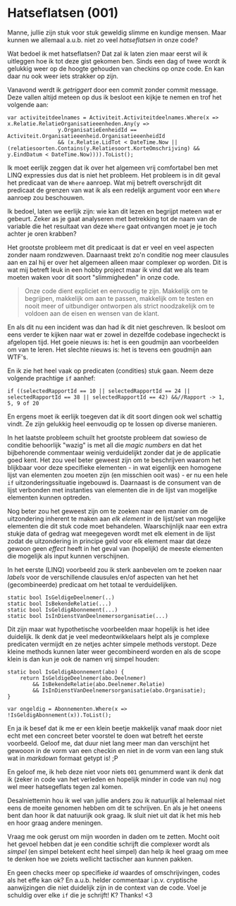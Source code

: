 # Hatseflatsen (001)
Manne, jullie zijn stuk voor stuk geweldig slimme en kundige mensen. Maar kunnen we allemaal a.u.b. niet zo veel *hatseflatsen* in onze code?

Wat bedoel ik met hatseflatsen? Dat zal ik laten zien maar eerst wil ik uitleggen hoe ik tot deze gist gekomen ben. Sinds een dag of twee wordt ik gelukkig weer op de hoogte gehouden van checkins op onze code. En kan daar nu ook weer iets strakker op zijn.

Vanavond werdt ik *getriggert* door een commit zonder commit message. Deze vallen altijd meteen op dus ik besloot een kijkje te nemen en trof het volgende aan:

    var activiteitdeelnames = Activiteit.Activiteitdeelnames.Where(x => x.Relatie.RelatieOrganisatieeenheden.Any(y =>
                    y.OrganisatieEenheidId == Activiteit.Organisatieeenheid.OrganisatieeenheidId
                    && (x.Relatie.LidTot < DateTime.Now || (relatiesoorten.Contains(y.Relatiesoort.KorteOmschrijving) && y.EindDatum < DateTime.Now)))).ToList();

Ik moet eerlijk zeggen dat ik over het algemeen vrij comfortabel ben met LINQ expressies dus dat is niet het probleem. Het probleem is in dit geval het predicaat van de `Where` aanroep. Wat mij betreft overschrijdt dit predicaat de grenzen van wat ik als een redelijk argument voor een `Where` aanroep zou beschouwen.

Ik bedoel, laten we eerlijk zijn: wie kan dit lezen en begrijpt meteen wat er gebeurt. Zeker as je gaat analyseren met betrekking tot de naam van de variable die het resultaat van deze `Where` gaat ontvangen moet je je toch achter je oren krabben?

Het grootste probleem met dit predicaat is dat er veel en veel aspecten zonder naam rondzweven. Daarnaast trekt zo'n conditie nog meer clausules aan en zal hij er over het algemeen alleen maar complexer op worden. Dit is wat mij betreft leuk in een hobby project maar ik vind dat we als team moeten waken voor dit soort "slimmigheden" in onze code.

> Onze code dient expliciet en eenvoudig te zijn. Makkelijk om te begrijpen, makkelijk om aan te passen, makkelijk om te testen en nooit meer of uitbundiger ontworpen als strict noodzakelijk om te voldoen aan de eisen en wensen van de klant.

En als dit nu een incident was dan had ik dit niet geschreven. Ik besloot om eens verder te kijken naar wat er zowel in dezelfde codebase ingecheckt is afgelopen tijd. Het goeie nieuws is: het is een goudmijn aan voorbeelden om van te leren. Het slechte nieuws is: het is tevens een goudmijn aan WTF's.

En ik zie het heel vaak op predicaten (condities) stuk gaan. Neem deze volgende prachtige `if` aanhef:

    if ((selectedRapportId == 10 || selectedRapportId == 24 || selectedRapportId == 38 || selectedRapportId == 42) &&//Rapport -> 1, 5, 9 of 20

En ergens moet ik eerlijk toegeven dat ik dit soort dingen ook wel schattig vindt. Ze zijn gelukkig heel eenvoudig op te lossen op diverse manieren. 

In het laatste probleem schuilt het grootste probleem dat sowieso de conditie behoorlijk "wazig" is met all die *magic numbers* en dat het bijbehorende commentaar weinig verduidelijkt zonder dat je de applicatie goed kent. Het zou veel beter geweest zijn om te beschrijven waarom het blijkbaar voor deze specifieke elementen - in wat eigenlijk een homogene lijst van elementen zou moeten zijn (en misschien ooit was) - er nu een hele `if` uitzonderingssituatie ingebouwd is. Daarnaast is de consument van de lijst verbonden met instanties van elementen die in de lijst van mogelijke elementen kunnen optreden.

Nog beter zou het geweest zijn om te zoeken naar een manier om de uitzondering inherent te maken aan *elk element* in de lijst/set van mogelijke elementen die dit stuk code moet behandelen. Waarschijnlijk naar een extra stukje data of gedrag wat meegegeven wordt met elk element in de lijst zodat de uitzondering in principe geld voor elk element maar dat deze gewoon geen *effect* heeft in het geval van (hopelijk) de meeste elementen die mogelijk als input kunnen verschijnen. 

In het eerste (LINQ) voorbeeld zou ik sterk aanbevelen om te zoeken naar *labels* voor de verschillende clausules en/of aspecten van het het (gecombineerde) predicaat om het totaal te verduidelijken.

    static bool IsGeldigeDeelnemer(..)
    static bool IsBekendeRelatie(...)
    static bool IsGeldigAbonnement(...)
    static bool IsInDienstVanDeelnemersorganisatie(...)

Dit zijn maar wat hypothetische voorbeelden maar hopelijk is het idee duidelijk. Ik denk dat je veel medeontwikkelaars helpt als je complexe predicaten vermijdt en ze netjes achter simpele methods verstopt. Deze kleine methods kunnen later weer gecombineerd worden en als de scope klein is dan kun je ook de namen vrij simpel houden:

    static bool IsGeldigAbonnement(abo) {
        return IsGeldigeDeelnemer(abo.Deelnemer) 
            && IsBekendeRelatie(abo.Deelnemer.Relatie)
            && IsInDienstVanDeelnemersorganisatie(abo.Organisatie);
    }

    var ongeldig = Abonnementen.Where(x => !IsGeldigAbonnement(x)).ToList();

En ja ik besef dat ik me er een klein beetje makkelijk vanaf maak door niet echt met een concreet beter voorstel te doen wat betreft het eerste voorbeeld. Geloof me, dat duur niet lang meer man dan verschijnt het gewooon in de vorm van een checkin en niet in de vorm van een lang stuk wat in *markdown* formaat getypt is! ;P

En geloof me, ik heb deze niet voor niets `001` genummerd want ik denk dat ik (zeker in code van het verleden en hopelijk minder in code van nu) nog wel meer hatsegeflats tegen zal komen.

Desalniettemin hou ik wel van jullie anders zou ik natuurlijk al helemaal niet eens de moeite genomen hebben om dit te schrijven. En als je het oneens bent dan hoor ik dat natuurijk ook graag. Ik sluit niet uit dat ik het mis heb en hoor graag andere meningen. 

Vraag me ook gerust om mijn woorden in daden om te zetten. Mocht ooit het gevoel hebben dat je een conditie schrijft die complexer wordt als *simpel* (en simpel betekent echt heel simpel) dan help ik heel graag om mee te denken hoe we zoiets wellicht tactischer aan kunnen pakken.

En geen checks meer op specifieke *id* waardes of omschrijvingen, codes als het effe kan ok? En a.u.b. helder commentaar i.p.v. cryptische aanwijzingen die niet duidelijk zijn in de context van de code. Voel je schuldig over elke `if` die je schrijft! K? Thanks! <3
